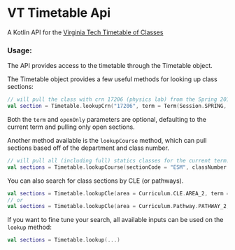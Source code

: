 # VT Timetable Api

A Kotlin API for the [Virginia Tech Timetable of Classes](https://banweb.banner.vt.edu/ssb/prod/HZSKVTSC.P_DispRequest)

### Usage:

The API provides access to the timetable through the Timetable object. 

The Timetable object provides a few useful methods for looking up class sections:
```kotlin
// will pull the class with crn 17206 (physics lab) from the Spring 2018 semester if the section is open.
val section = Timetable.lookupCrn("17206", term = Term(Session.SPRING, "2018"), openOnly = true)
```

Both the `term` and `openOnly` parameters are optional, defaulting to the current term and pulling only open sections.

Another method available is the `lookupCourse` method, which can pull sections based off of the department and class number.
```kotlin
// will pull all (including full) statics classes for the current term.
val sections = Timetable.lookupCourse(sectionCode = "ESM", classNumber = "2104")
```

You can also search for class sections by CLE (or pathways).
```kotlin
val sections = Timetable.lookupCle(area = Curriculum.CLE.AREA_2, term = Term("201909"))
// or
val sections = Timetable.lookupCle(area = Curriculum.Pathway.PATHWAY_2, term = Term("201909"))
```

If you want to fine tune your search, all available inputs can be used on the `lookup` method:
```kotlin
val sections = Timetable.lookup(...)
```

